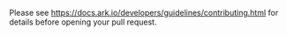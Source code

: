 Please see https://docs.ark.io/developers/guidelines/contributing.html for details before opening your pull request.
